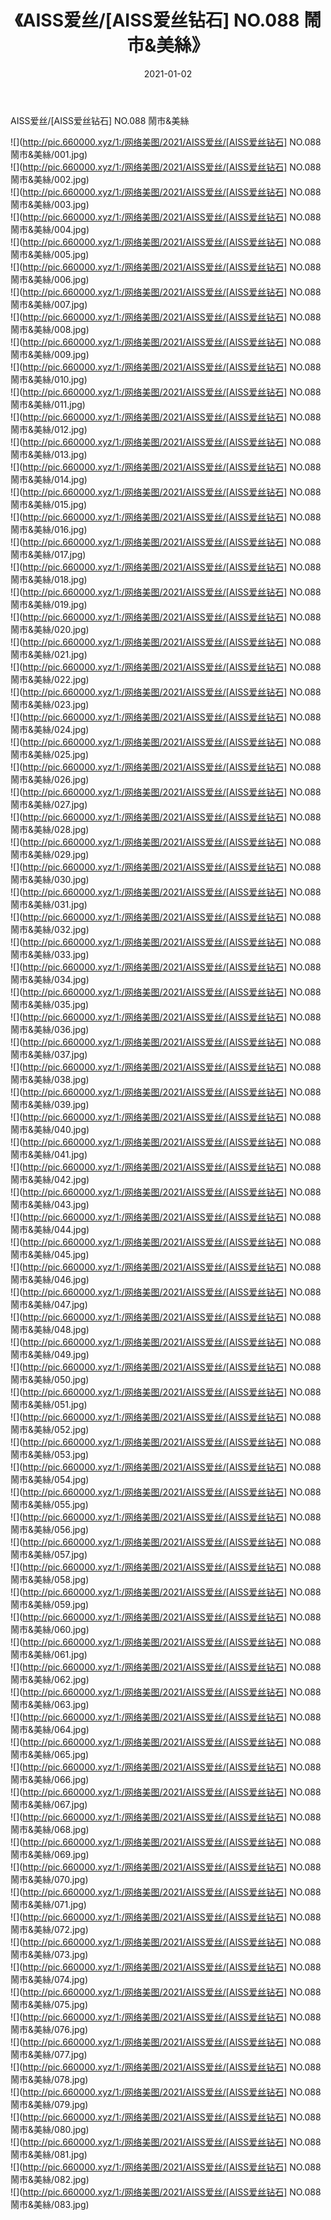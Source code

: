 ﻿---
layout: post
title:  《AISS爱丝/[AISS爱丝钻石] NO.088 鬧市&美絲》
date:   2021-01-02
img: http://pic.660000.xyz/1:/网络美图/2021/AISS爱丝/[AISS爱丝钻石] NO.088 鬧市&美絲/000.jpg
categories: [美女, 清纯, 唯美]
---

AISS爱丝/[AISS爱丝钻石] NO.088 鬧市&美絲

 ![](http://pic.660000.xyz/1:/网络美图/2021/AISS爱丝/[AISS爱丝钻石] NO.088 鬧市&美絲/001.jpg) <br>![](http://pic.660000.xyz/1:/网络美图/2021/AISS爱丝/[AISS爱丝钻石] NO.088 鬧市&美絲/002.jpg) <br>![](http://pic.660000.xyz/1:/网络美图/2021/AISS爱丝/[AISS爱丝钻石] NO.088 鬧市&美絲/003.jpg) <br>![](http://pic.660000.xyz/1:/网络美图/2021/AISS爱丝/[AISS爱丝钻石] NO.088 鬧市&美絲/004.jpg) <br>![](http://pic.660000.xyz/1:/网络美图/2021/AISS爱丝/[AISS爱丝钻石] NO.088 鬧市&美絲/005.jpg) <br>![](http://pic.660000.xyz/1:/网络美图/2021/AISS爱丝/[AISS爱丝钻石] NO.088 鬧市&美絲/006.jpg) <br>![](http://pic.660000.xyz/1:/网络美图/2021/AISS爱丝/[AISS爱丝钻石] NO.088 鬧市&美絲/007.jpg) <br>![](http://pic.660000.xyz/1:/网络美图/2021/AISS爱丝/[AISS爱丝钻石] NO.088 鬧市&美絲/008.jpg) <br>![](http://pic.660000.xyz/1:/网络美图/2021/AISS爱丝/[AISS爱丝钻石] NO.088 鬧市&美絲/009.jpg) <br>![](http://pic.660000.xyz/1:/网络美图/2021/AISS爱丝/[AISS爱丝钻石] NO.088 鬧市&美絲/010.jpg) <br>![](http://pic.660000.xyz/1:/网络美图/2021/AISS爱丝/[AISS爱丝钻石] NO.088 鬧市&美絲/011.jpg) <br>![](http://pic.660000.xyz/1:/网络美图/2021/AISS爱丝/[AISS爱丝钻石] NO.088 鬧市&美絲/012.jpg) <br>![](http://pic.660000.xyz/1:/网络美图/2021/AISS爱丝/[AISS爱丝钻石] NO.088 鬧市&美絲/013.jpg) <br>![](http://pic.660000.xyz/1:/网络美图/2021/AISS爱丝/[AISS爱丝钻石] NO.088 鬧市&美絲/014.jpg) <br>![](http://pic.660000.xyz/1:/网络美图/2021/AISS爱丝/[AISS爱丝钻石] NO.088 鬧市&美絲/015.jpg) <br>![](http://pic.660000.xyz/1:/网络美图/2021/AISS爱丝/[AISS爱丝钻石] NO.088 鬧市&美絲/016.jpg) <br>![](http://pic.660000.xyz/1:/网络美图/2021/AISS爱丝/[AISS爱丝钻石] NO.088 鬧市&美絲/017.jpg) <br>![](http://pic.660000.xyz/1:/网络美图/2021/AISS爱丝/[AISS爱丝钻石] NO.088 鬧市&美絲/018.jpg) <br>![](http://pic.660000.xyz/1:/网络美图/2021/AISS爱丝/[AISS爱丝钻石] NO.088 鬧市&美絲/019.jpg) <br>![](http://pic.660000.xyz/1:/网络美图/2021/AISS爱丝/[AISS爱丝钻石] NO.088 鬧市&美絲/020.jpg) <br>![](http://pic.660000.xyz/1:/网络美图/2021/AISS爱丝/[AISS爱丝钻石] NO.088 鬧市&美絲/021.jpg) <br>![](http://pic.660000.xyz/1:/网络美图/2021/AISS爱丝/[AISS爱丝钻石] NO.088 鬧市&美絲/022.jpg) <br>![](http://pic.660000.xyz/1:/网络美图/2021/AISS爱丝/[AISS爱丝钻石] NO.088 鬧市&美絲/023.jpg) <br>![](http://pic.660000.xyz/1:/网络美图/2021/AISS爱丝/[AISS爱丝钻石] NO.088 鬧市&美絲/024.jpg) <br>![](http://pic.660000.xyz/1:/网络美图/2021/AISS爱丝/[AISS爱丝钻石] NO.088 鬧市&美絲/025.jpg) <br>![](http://pic.660000.xyz/1:/网络美图/2021/AISS爱丝/[AISS爱丝钻石] NO.088 鬧市&美絲/026.jpg) <br>![](http://pic.660000.xyz/1:/网络美图/2021/AISS爱丝/[AISS爱丝钻石] NO.088 鬧市&美絲/027.jpg) <br>![](http://pic.660000.xyz/1:/网络美图/2021/AISS爱丝/[AISS爱丝钻石] NO.088 鬧市&美絲/028.jpg) <br>![](http://pic.660000.xyz/1:/网络美图/2021/AISS爱丝/[AISS爱丝钻石] NO.088 鬧市&美絲/029.jpg) <br>![](http://pic.660000.xyz/1:/网络美图/2021/AISS爱丝/[AISS爱丝钻石] NO.088 鬧市&美絲/030.jpg) <br>![](http://pic.660000.xyz/1:/网络美图/2021/AISS爱丝/[AISS爱丝钻石] NO.088 鬧市&美絲/031.jpg) <br>![](http://pic.660000.xyz/1:/网络美图/2021/AISS爱丝/[AISS爱丝钻石] NO.088 鬧市&美絲/032.jpg) <br>![](http://pic.660000.xyz/1:/网络美图/2021/AISS爱丝/[AISS爱丝钻石] NO.088 鬧市&美絲/033.jpg) <br>![](http://pic.660000.xyz/1:/网络美图/2021/AISS爱丝/[AISS爱丝钻石] NO.088 鬧市&美絲/034.jpg) <br>![](http://pic.660000.xyz/1:/网络美图/2021/AISS爱丝/[AISS爱丝钻石] NO.088 鬧市&美絲/035.jpg) <br>![](http://pic.660000.xyz/1:/网络美图/2021/AISS爱丝/[AISS爱丝钻石] NO.088 鬧市&美絲/036.jpg) <br>![](http://pic.660000.xyz/1:/网络美图/2021/AISS爱丝/[AISS爱丝钻石] NO.088 鬧市&美絲/037.jpg) <br>![](http://pic.660000.xyz/1:/网络美图/2021/AISS爱丝/[AISS爱丝钻石] NO.088 鬧市&美絲/038.jpg) <br>![](http://pic.660000.xyz/1:/网络美图/2021/AISS爱丝/[AISS爱丝钻石] NO.088 鬧市&美絲/039.jpg) <br>![](http://pic.660000.xyz/1:/网络美图/2021/AISS爱丝/[AISS爱丝钻石] NO.088 鬧市&美絲/040.jpg) <br>![](http://pic.660000.xyz/1:/网络美图/2021/AISS爱丝/[AISS爱丝钻石] NO.088 鬧市&美絲/041.jpg) <br>![](http://pic.660000.xyz/1:/网络美图/2021/AISS爱丝/[AISS爱丝钻石] NO.088 鬧市&美絲/042.jpg) <br>![](http://pic.660000.xyz/1:/网络美图/2021/AISS爱丝/[AISS爱丝钻石] NO.088 鬧市&美絲/043.jpg) <br>![](http://pic.660000.xyz/1:/网络美图/2021/AISS爱丝/[AISS爱丝钻石] NO.088 鬧市&美絲/044.jpg) <br>![](http://pic.660000.xyz/1:/网络美图/2021/AISS爱丝/[AISS爱丝钻石] NO.088 鬧市&美絲/045.jpg) <br>![](http://pic.660000.xyz/1:/网络美图/2021/AISS爱丝/[AISS爱丝钻石] NO.088 鬧市&美絲/046.jpg) <br>![](http://pic.660000.xyz/1:/网络美图/2021/AISS爱丝/[AISS爱丝钻石] NO.088 鬧市&美絲/047.jpg) <br>![](http://pic.660000.xyz/1:/网络美图/2021/AISS爱丝/[AISS爱丝钻石] NO.088 鬧市&美絲/048.jpg) <br>![](http://pic.660000.xyz/1:/网络美图/2021/AISS爱丝/[AISS爱丝钻石] NO.088 鬧市&美絲/049.jpg) <br>![](http://pic.660000.xyz/1:/网络美图/2021/AISS爱丝/[AISS爱丝钻石] NO.088 鬧市&美絲/050.jpg) <br>![](http://pic.660000.xyz/1:/网络美图/2021/AISS爱丝/[AISS爱丝钻石] NO.088 鬧市&美絲/051.jpg) <br>![](http://pic.660000.xyz/1:/网络美图/2021/AISS爱丝/[AISS爱丝钻石] NO.088 鬧市&美絲/052.jpg) <br>![](http://pic.660000.xyz/1:/网络美图/2021/AISS爱丝/[AISS爱丝钻石] NO.088 鬧市&美絲/053.jpg) <br>![](http://pic.660000.xyz/1:/网络美图/2021/AISS爱丝/[AISS爱丝钻石] NO.088 鬧市&美絲/054.jpg) <br>![](http://pic.660000.xyz/1:/网络美图/2021/AISS爱丝/[AISS爱丝钻石] NO.088 鬧市&美絲/055.jpg) <br>![](http://pic.660000.xyz/1:/网络美图/2021/AISS爱丝/[AISS爱丝钻石] NO.088 鬧市&美絲/056.jpg) <br>![](http://pic.660000.xyz/1:/网络美图/2021/AISS爱丝/[AISS爱丝钻石] NO.088 鬧市&美絲/057.jpg) <br>![](http://pic.660000.xyz/1:/网络美图/2021/AISS爱丝/[AISS爱丝钻石] NO.088 鬧市&美絲/058.jpg) <br>![](http://pic.660000.xyz/1:/网络美图/2021/AISS爱丝/[AISS爱丝钻石] NO.088 鬧市&美絲/059.jpg) <br>![](http://pic.660000.xyz/1:/网络美图/2021/AISS爱丝/[AISS爱丝钻石] NO.088 鬧市&美絲/060.jpg) <br>![](http://pic.660000.xyz/1:/网络美图/2021/AISS爱丝/[AISS爱丝钻石] NO.088 鬧市&美絲/061.jpg) <br>![](http://pic.660000.xyz/1:/网络美图/2021/AISS爱丝/[AISS爱丝钻石] NO.088 鬧市&美絲/062.jpg) <br>![](http://pic.660000.xyz/1:/网络美图/2021/AISS爱丝/[AISS爱丝钻石] NO.088 鬧市&美絲/063.jpg) <br>![](http://pic.660000.xyz/1:/网络美图/2021/AISS爱丝/[AISS爱丝钻石] NO.088 鬧市&美絲/064.jpg) <br>![](http://pic.660000.xyz/1:/网络美图/2021/AISS爱丝/[AISS爱丝钻石] NO.088 鬧市&美絲/065.jpg) <br>![](http://pic.660000.xyz/1:/网络美图/2021/AISS爱丝/[AISS爱丝钻石] NO.088 鬧市&美絲/066.jpg) <br>![](http://pic.660000.xyz/1:/网络美图/2021/AISS爱丝/[AISS爱丝钻石] NO.088 鬧市&美絲/067.jpg) <br>![](http://pic.660000.xyz/1:/网络美图/2021/AISS爱丝/[AISS爱丝钻石] NO.088 鬧市&美絲/068.jpg) <br>![](http://pic.660000.xyz/1:/网络美图/2021/AISS爱丝/[AISS爱丝钻石] NO.088 鬧市&美絲/069.jpg) <br>![](http://pic.660000.xyz/1:/网络美图/2021/AISS爱丝/[AISS爱丝钻石] NO.088 鬧市&美絲/070.jpg) <br>![](http://pic.660000.xyz/1:/网络美图/2021/AISS爱丝/[AISS爱丝钻石] NO.088 鬧市&美絲/071.jpg) <br>![](http://pic.660000.xyz/1:/网络美图/2021/AISS爱丝/[AISS爱丝钻石] NO.088 鬧市&美絲/072.jpg) <br>![](http://pic.660000.xyz/1:/网络美图/2021/AISS爱丝/[AISS爱丝钻石] NO.088 鬧市&美絲/073.jpg) <br>![](http://pic.660000.xyz/1:/网络美图/2021/AISS爱丝/[AISS爱丝钻石] NO.088 鬧市&美絲/074.jpg) <br>![](http://pic.660000.xyz/1:/网络美图/2021/AISS爱丝/[AISS爱丝钻石] NO.088 鬧市&美絲/075.jpg) <br>![](http://pic.660000.xyz/1:/网络美图/2021/AISS爱丝/[AISS爱丝钻石] NO.088 鬧市&美絲/076.jpg) <br>![](http://pic.660000.xyz/1:/网络美图/2021/AISS爱丝/[AISS爱丝钻石] NO.088 鬧市&美絲/077.jpg) <br>![](http://pic.660000.xyz/1:/网络美图/2021/AISS爱丝/[AISS爱丝钻石] NO.088 鬧市&美絲/078.jpg) <br>![](http://pic.660000.xyz/1:/网络美图/2021/AISS爱丝/[AISS爱丝钻石] NO.088 鬧市&美絲/079.jpg) <br>![](http://pic.660000.xyz/1:/网络美图/2021/AISS爱丝/[AISS爱丝钻石] NO.088 鬧市&美絲/080.jpg) <br>![](http://pic.660000.xyz/1:/网络美图/2021/AISS爱丝/[AISS爱丝钻石] NO.088 鬧市&美絲/081.jpg) <br>![](http://pic.660000.xyz/1:/网络美图/2021/AISS爱丝/[AISS爱丝钻石] NO.088 鬧市&美絲/082.jpg) <br>![](http://pic.660000.xyz/1:/网络美图/2021/AISS爱丝/[AISS爱丝钻石] NO.088 鬧市&美絲/083.jpg) <br>